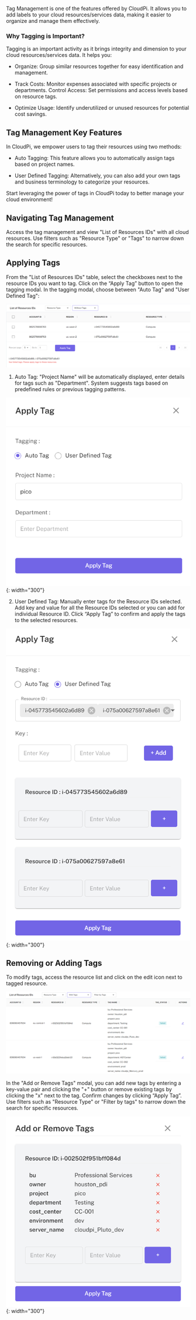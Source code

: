 Tag Management is one of the features offered by CloudPi. It allows you to add labels to 
your cloud resources/services data, making it easier to organize and manage them 
effectively.

### Why Tagging is Important?
Tagging is an important activity as it brings integrity and dimension to your cloud 
resources/services data. It helps you:

- Organize: Group similar resources together for easy identification and management.

- Track Costs: Monitor expenses associated with specific projects or departments.
Control Access: Set permissions and access levels based on resource tags.

- Optimize Usage: Identify underutilized or unused resources for potential cost savings.

## Tag Management Key Features
In CloudPi, we empower users to tag their resources using two methods:

- Auto Tagging: This feature allows you to automatically assign tags based on project names.

- User Defined Tagging: Alternatively, you can also add your own tags and business 
terminology to categorize your resources.

Start leveraging the power of tags in CloudPi today to better manage your cloud 
environment!

## Navigating Tag Management
Access the tag management and view "List of Resources IDs" with all cloud resources. Use 
filters such as "Resource Type" or "Tags" to narrow down the search for specific resources.

## Applying Tags
From the "List of Resources IDs" table, select the checkboxes next to the resource IDs you 
want to tag. Click on the “Apply Tag” button to open the tagging modal. In the tagging 
modal, choose between "Auto Tag" and "User Defined Tag":

![Details](images/tag%20management%20without%20tags.png)

1. Auto Tag: "Project Name" will be automatically displayed, enter details for tags such 
as "Department". System suggests tags based on predefined rules or previous 
tagging patterns.

![tag](images/tag%20management%20auto%20tag.png){: width="300"}
 
2. User Defined Tag:
Manually enter tags for the Resource IDs selected. Add key and value for all the Resource 
IDs selected or you can add for individual Resource ID. Click “Apply Tag” to confirm and 
apply the tags to the selected resources.

![Adding a Role](images/tag%20management%20user%20defined.png){: width="300"}

## Removing or Adding Tags
To modify tags, access the resource list and click on the edit icon next to tagged resource.

![Adding a Role](images/tag%20management%20with%20tags.png)

In the "Add or Remove Tags" modal, you can add new tags by entering a key-value pair and 
clicking the "+" button or remove existing tags by clicking the "x" next to the tag. Confirm 
changes by clicking “Apply Tag”. Use filters such as "Resource Type" or "Filter by tags" to 
narrow down the search for specific resources.

![tag](images/tag%20management%20add%20or%20remove%20tag.png){: width="300"}

